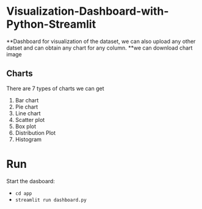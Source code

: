 # Visualization-Dashboard-with-Python-Streamlit

**Dashboard for visualization of the dataset, we can also upload any other datset and can obtain any chart for any column.
**we can download chart image 

## Charts
There are 7 types of charts we can get
1. Bar chart
2. Pie chart
3. Line chart
4. Scatter plot
5. Box plot
6. Distribution Plot
7. Histogram


# Run
Start the dasboard:

- `cd app`
- `streamlit run dashboard.py`
